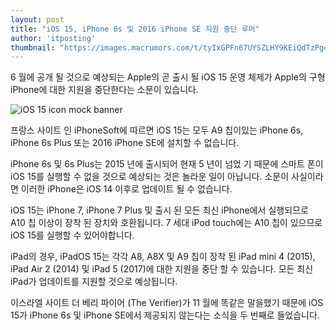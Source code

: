 ```yaml
---
layout: post
title: "iOS 15, iPhone 6s 및 2016 iPhone SE 지원 중단 루머"
author: 'itposting'
thumbnail: "https://images.macrumors.com/t/tyIxGPFn67UYSZLHY9KEiQdTzPg=/2500x0/filters:no_upscale():quality(90)/article-new/2021/01/iOS-15-icon-mock-banner.jpg"
---
```



6 월에 공개 될 것으로 예상되는 Apple의 곧 출시 될 iOS 15 운영 체제가 Apple의 구형 iPhone에 대한 지원을 중단한다는 소문이 있습니다.

![iOS 15 icon mock banner](https://images.macrumors.com/t/tyIxGPFn67UYSZLHY9KEiQdTzPg=/2500x0/filters:no_upscale():quality(90)/article-new/2021/01/iOS-15-icon-mock-banner.jpg)

프랑스 사이트 인 iPhoneSoft에 따르면 ‌iOS 15‌는 모두 A9 칩이있는 iPhone 6s, ‌iPhone‌ 6s Plus 또는 2016 iPhone SE에 설치할 수 없습니다.

‌iPhone‌ 6s 및 6s Plus는 2015 년에 출시되어 현재 5 년이 넘었 기 때문에 스마트 폰이 ‌iOS 15‌를 실행할 수 없을 것으로 예상되는 것은 놀라운 일이 아닙니다.
 소문이 사실이라면 이러한 iPhone은 iOS 14 이후로 업데이트 될 수 없습니다.

‌iOS 15‌는 ‌iPhone‌ 7, ‌iPhone‌ 7 Plus 및 출시 된 모든 최신 iPhone에서 실행되므로 A10 칩 이상이 장착 된 장치와 호환됩니다.
 7 세대 iPod touch에는 A10 칩이 있으므로 ‌iOS 15‌를 실행할 수 있어야합니다.

iPad의 경우, iPadOS 15는 각각 A8, A8X 및 A9 칩이 장착 된 iPad mini 4 (2015), iPad Air 2 (2014) 및 ‌iPad‌ 5 (2017)에 대한 지원을 중단 할 수 있습니다.
 모든 최신 iPad가 업데이트를 지원할 것으로 예상됩니다.

이스라엘 사이트 더 베리 파이어 (The Verifier)가 11 월에 똑같은 말을했기 때문에 ‌iOS 15‌가 ‌iPhone‌ 6s 및 ‌iPhone SE‌에서 제공되지 않는다는 소식을 두 번째로 들었습니다.